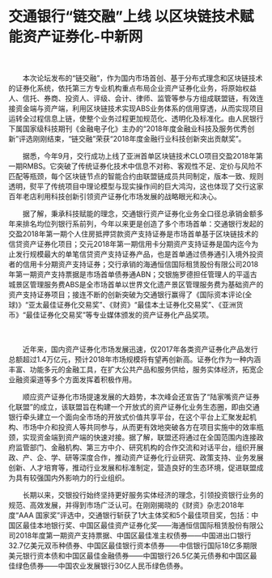 # 交通银行“链交融”上线 以区块链技术赋能资产证券化-中新网

　　

　　本次论坛发布的“链交融”，作为国内市场首创、基于分布式理念和区块链技术的证券化系统，依托第三方专业机构重点布局企业资产证券化业务，将原始权益人、信托、券商、投资人、评级、会计、律师、监管等参与方组成联盟链，有效连接资金端与资产端，利用区块链技术实现ABS业务体系的信用穿透，从而实现项目运转全过程信息上链，使整个业务过程更加规范化、透明化及标准化。由人民银行下属国家级科技期刊《金融电子化》主办的“2018年度金融业科技及服务优秀创新”评选刚刚结束，“链交融”荣获“2018年度金融行业科技创新突出贡献奖”。

　　据悉，今年9月，交行成功上线了亚洲首单区块链技术CLO项目交盈2018年第一期RMBS。它突破了传统证券化技术中信息不对称、客观性不足、定价与风险不匹配等瓶颈，每个区块链节点的智能合约由联盟链成员共同制定，版本一致、规则透明，熨平了传统项目中理论模型与现实操作间的巨大鸿沟，这也体现了交行这家百年老店利用科技创新引领资产证券化市场发展的战略眼光和决心。

　　据了解，秉承科技赋能的理念，交通银行资产证券化业务全口径总承销金额多年来排名均位列银行系前列，今年以来更是创造了多个市场首单：交通银行发起的交盈2018年第一期个人住房抵押贷款资产支持证券是市场首单基于区块链技术的信贷资产证券化项目；交元2018年第一期信用卡分期资产支持证券是国内迄今为止发行规模最大的单笔信贷资产支持证券产品，也是首单通过债券通引入境外投资者的信用卡分期资产支持证券；交行承销的海通恒信国际租赁股份有限公司2018年第一期资产支持票据是市场首单债券通ABN；交银施罗德担任管理人的平遥古城景区管理服务费ABS是全市场首单以世界文化遗产景区管理服务费为基础资产的资产支持证券项目；接连不断的创新突破为交通银行赢得了《国际资本评论(全球)》“亚太最佳证券化交易奖”、《财资》“最佳本土证券化交易奖”、《亚洲货币》“最佳证券化交易奖”等专业媒体颁发的资产证券化产品奖项。


　　

　　近年来，国内资产证券化市场发展迅速，仅2017年各类资产证券化产品发行总额超过1.4万亿元，预计2018年市场规模将有望再创新高。证券化作为一种内涵丰富、功能多元的金融工具，在扩大公共产品和服务供给，服务实体经济，拓宽企业融资渠道等多个方面发挥着积极作用。

　　顺应资产证券化市场提速发展的大趋势，本次峰会还宣告了“陆家嘴资产证券化联盟”的成立，该联盟旨在构建一个开放式的资产证券化业务生态圈，即由交通银行牵头建立一个面向全市场的开放式价值共享平台，在这个平台上汇聚发起机构、市场中介和投资人等共同参与，从而更有效地突破各方在项目实施中的效率瓶颈，实现资金端到资产端的快速对接。据了解，联盟还将通过在全国范围内连接政府监管部门、金融机构、第三方中介、研究机构的合作交流和对话平台，组织开展政、产、企、学、研等深度合作，推动资产证券化行业研究、政策支持、业务发展创新、人才培育等，推动行业发展和标准制定，营造良好的生态环境，促进联盟成为具有较强国内外影响力的行业组织。

　　长期以来，交银投行始终坚持更好服务实体经济的理念，引领投资银行业务的规范、高效发展，并得到市场广泛认可。在刚刚揭晓的《财资》杂志2018年度“AAA 国家奖”评选中，交通银行斩获了1大主体奖和5个最佳项目奖，包括：中国区最佳本地银行奖、中国区最佳资产证券化奖——海通恒信国际租赁股份有限公司2018年度第一期资产支持票据、中国区最佳准主权债券——中国进出口银行32.7亿美元双币种债券、中国区最佳银行资本债券——中信银行国际18亿多期限美元银行资本债和中国区最佳金融债券——中国银行26.5亿美元债券和中国区最佳绿色债券——中国农业发展银行30亿人民币绿色债券。
